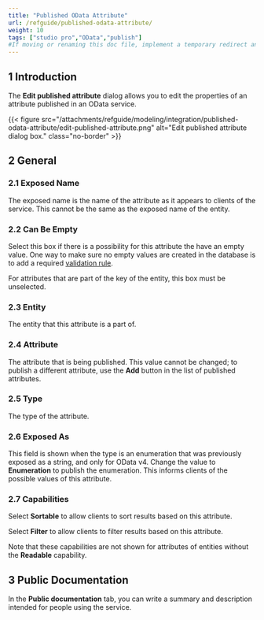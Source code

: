 ```yaml
---
title: "Published OData Attribute"
url: /refguide/published-odata-attribute/
weight: 10
tags: ["studio pro","OData","publish"]
#If moving or renaming this doc file, implement a temporary redirect and let the respective team know they should update the URL in the product. See Mapping to Products for more details.
---
```


## 1 Introduction

The **Edit published attribute** dialog allows you to edit the properties of an attribute published in an OData service.

{{< figure src="/attachments/refguide/modeling/integration/published-odata-attribute/edit-published-attribute.png" alt="Edit published attribute dialog box." class="no-border" >}}

## 2 General

### 2.1 Exposed Name

The exposed name is the name of the attribute as it appears to clients of the service. This cannot be the same as the exposed name of the entity.

### 2.2 Can Be Empty

Select this box if there is a possibility for this attribute the have an empty value. One way to make sure no empty values are created in the database is to add a required [validation rule](/refguide/validation-rules/).

For attributes that are part of the key of the entity, this box must be unselected.

### 2.3 Entity

The entity that this attribute is a part of.

### 2.4 Attribute

The attribute that is being published. This value cannot be changed; to publish a different attribute, use the **Add** button in the list of published attributes.

### 2.5 Type

The type of the attribute.

### 2.6 Exposed As

This field is shown when the type is an enumeration that was previously exposed as a string, and only for OData v4. Change the value to **Enumeration** to publish the enumeration. This informs clients of the possible values of this attribute.

### 2.7 Capabilities

Select **Sortable** to allow clients to sort results based on this attribute.

Select **Filter** to allow clients to filter results based on this attribute.

Note that these capabilities are not shown for attributes of entities without the **Readable** capability.

## 3 Public Documentation

In the **Public documentation** tab, you can write a summary and description intended for people using the service.
